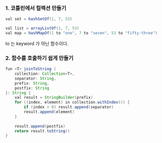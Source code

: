 ### 1. 코틀린에서 컬렉션 만들기

```java
val set = hashSetOf(1, 7, 53)

val list = arrayListOf(1, 7, 53)
val map = hashMapOf(1 to "one", 7 to "seven", 53 to "fifty-three")
```

to 는 keyword 가 아닌 함수이다.

### 2. 함수를 호출하기 쉽게 만들기
```java
fun <T> joinToString (
	collection: Collection<T>,
	separator: String,
	prefix: String,
	postfix: String
}: String {
	val result = StringBuilder(prefix)
	for ((index, element) in collection.withIndex()) {
		if (index > 0) result.append(separator)
		result.append(element)
	}
	
	result.append(postfix)
	return result.toString()
}
```
